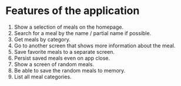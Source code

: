 # Features of the application

1. Show a selection of meals on the homepage.
2. Search for a meal by the name / partial name if possible.
3. Get meals by category.
4. Go to another screen that shows more information about the meal.
5. Save favorite meals to a separate screen.
6. Persist saved meals even on app close.
7. Show a screen of random meals.
8. Be able to save the random meals to memory.
9. List all meal categories.
